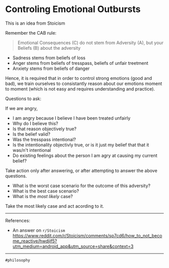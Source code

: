 # Controling Emotional Outbursts

This is an idea from Stoicism

Remember the CAB rule:

> Emotional Consequences (C) do not stem from Adversity (A), but your
> Beliefs (B) about the adversity

* Sadness stems from beliefs of loss
* Anger stems from beliefs of tresspass, beliefs of unfair treetment
* Anxiety stems from beliefs of danger

Hence, it is required that in order to control strong emotions (good and
bad), we train ourselves to consistantly reason about our emotions
moment to moment (which is not easy and requires understanding and
practice). 

Questions to ask:

If we are angry,

* I am angry because I believe I have been treated unfairly
* Why do I believe this?
* Is that reason objectively true?
* Is the belief valid?
* Was the tresspass intentional?
* Is the intentionality objectivly true, or is it just my belief that
  that it was/n't intentional
* Do existing feelings about the person I am agry at causing my current
  belief?

Take action only after answering, or after attempting to answer the
above questions.

* What is the worst case scenario for the outcome of this adversity?
* What is the best case scenario?
* What is the *most likely* case?

Take the most likely case and act acording to it.

---

References:

* An answer on `r/Stoicism`
<https://www.reddit.com/r/Stoicism/comments/sp7cd6/how_to_not_become_reactive/hwdjif5?utm_medium=android_app&utm_source=share&context=3>

---

    #philosophy
